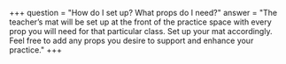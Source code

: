 +++
question = "How do I set up? What props do I need?​​"
answer = "The teacher’s mat will be set up at the front of the practice space with every prop you will need for that particular class. Set up your mat accordingly. Feel free to add any props you desire to support and enhance your practice."
+++